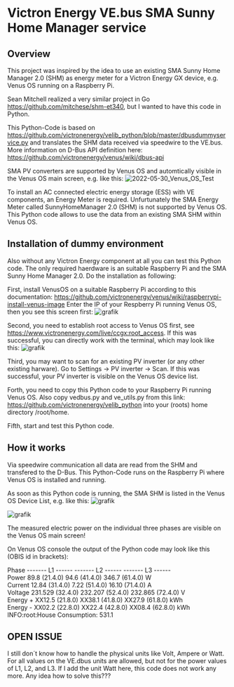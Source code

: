 # Victron Energy VE.bus SMA Sunny Home Manager service

## Overview

This project was inspired by the idea to use an existing SMA Sunny Home Manager 2.0 (SHM) as energy meter for a Victron Energy GX device, e.g. Venus OS running on a Raspberry Pi.

Sean Mitchell realized a very similar project in Go https://github.com/mitchese/shm-et340, but I wanted to have this code in Python.

This Python-Code is based on https://github.com/victronenergy/velib_python/blob/master/dbusdummyservice.py and translates the SHM data received via speedwire to the VE.bus. More information on D-Bus API definition here: https://github.com/victronenergy/venus/wiki/dbus-api

SMA PV converters are supported by Venus OS and automtically visible in the Venus OS main screen, e.g. like this:
![2022-05-30_Venus_OS_Test](https://user-images.githubusercontent.com/99689771/171047952-95c60e9f-fc03-44d5-b87f-5d3e2942a8ad.png)

To install an AC connected electric energy storage (ESS) with VE components, an Energy Meter is required. Unfurtunately the SMA Energy Meter called SunnyHomeManager 2.0 (SHM) is not supported by Venus OS. This Python code allows to use the data from an existing SMA SHM within Venus OS.

## Installation of dummy environment

Also without any Victron Energy component at all you can test this Python code. The only required haerdware is an suitable Raspberry Pi and the SMA Sunny Home Manager 2.0. Do the installation as following:

First, install VenusOS on a suitable Raspberry Pi according to this documentation: https://github.com/victronenergy/venus/wiki/raspberrypi-install-venus-image
Enter the IP of your Respberry Pi running Venus OS, then you see this screen first:
![grafik](https://user-images.githubusercontent.com/99689771/172068270-8edd7571-ba87-4058-ad5e-717005e8a3e4.png)

Second, you need to establish root access to Venus OS first, see https://www.victronenergy.com/live/ccgx:root_access. If this was successful, you can directly work with the terminal, which may look like this:
![grafik](https://user-images.githubusercontent.com/99689771/172068413-b32dc07e-ddc8-41b7-a9d0-e18b993ee456.png)

Third, you may want to scan for an existing PV inverter (or any other existing harware). Go to Settings -> PV inverter -> Scan. If this was successful, your PV inverter is visible on the Venus OS device list.

Forth, you need to copy this Python code to your Raspberry Pi running Venus OS. Also copy vedbus.py and ve_utils.py from this link: https://github.com/victronenergy/velib_python into your (roots) home directory /root/home. 

Fifth, start and test this Python code. 

## How it works

Via speedwire communication all data are read from the SHM and transfered to the D-Bus. This Python-Code runs on the Raspberry Pi where Venus OS is installed and running. 

As soon as this Python code is running, the SMA SHM is listed in the Venus OS Device List, e.g. like this:
![grafik](https://user-images.githubusercontent.com/99689771/170887921-95d5f11c-5d39-4c7b-bace-c404df5d5f12.png)

![grafik](https://user-images.githubusercontent.com/99689771/171054562-928e803c-028d-467d-8895-cd2f3e4f181d.png)

The measured electric power on the individual three phases are visible on the Venus OS main screen!

On Venus OS console the output of the Python code may look like this (OBIS id in brackets):

Phase      ------- L1 ------ ------- L2 ------ ------- L3 ------<br>
Power         89.8 (21.4.0)     94.6 (41.4.0)    346.7 (61.4.0) W<br>
Current      12.84 (31.4.0)     7.22 (51.4.0)    16.10 (71.4.0) A<br>
Voltage    231.529 (32.4.0)  232.207 (52.4.0)  232.865 (72.4.0) V<br>
Energy +    XX12.5 (21.8.0)   XX38.1 (41.8.0)   XX27.9 (61.8.0) kWh<br>
Energy -    XX02.2 (22.8.0)   XX22.4 (42.8.0)   XX08.4 (62.8.0) kWh<br>
INFO:root:House Consumption: 531.1

## OPEN ISSUE

I still don´t know how to handle the physical units like Volt, Ampere or Watt. For all values on the VE.dbus units are allowed, but not for the power values of L1, L2, and L3. If I add the unit Watt here, this code does not work any more. Any idea how to solve this???
